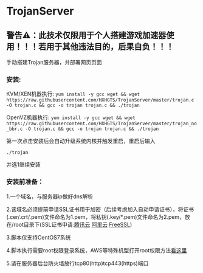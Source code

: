# TrojanServer

## 警告⚠：此技术仅限用于个人搭建游戏加速器使用！！！若用于其他违法目的，后果自负！！！

手动搭建Trojan服务器，并部署网页页面

### 安装:

KVM/XEN机器执行:
`yum install -y gcc wget && wget https://raw.githubusercontent.com/HXHGTS/TrojanServer/master/trojan.c -O trojan.c && gcc -o trojan trojan.c && ./trojan`

OpenVZ机器执行:
`yum install -y gcc wget && wget https://raw.githubusercontent.com/HXHGTS/TrojanServer/master/trojan_no_bbr.c -O trojan.c && gcc -o trojan trojan.c && ./trojan`

第一次点击安装后会自动升级系统内核并触发重启，重启后输入

`./trojan`

并选1继续安装

### 安装前准备：

1.一个域名，与服务器ip做好dns解析

2.该域名必须提前申请SSL证书用于加密（后续考虑加入自动申请证书），将证书(.cer/.crt/.pem)文件命名为1.pem，将私钥(.key/*.pem)文件命名为2.pem，放在/root目录下(SSL证书申请:[腾讯云](https://console.cloud.tencent.com/ssl) [阿里云](https://common-buy.aliyun.com/?spm=5176.b5912525.0.0.3c07GExwGExwfv&commodityCode=cas) [FreeSSL](https://freessl.cn/))

3.脚本仅支持CentOS7系统

4.脚本执行需要root权限登录系统，AWS等特殊机型打开root权限方法[看这里](https://hxhgts.ml/AWSECSRoot/)

5.请在服务器后台防火墙放行tcp80(http)tcp443(https)端口
